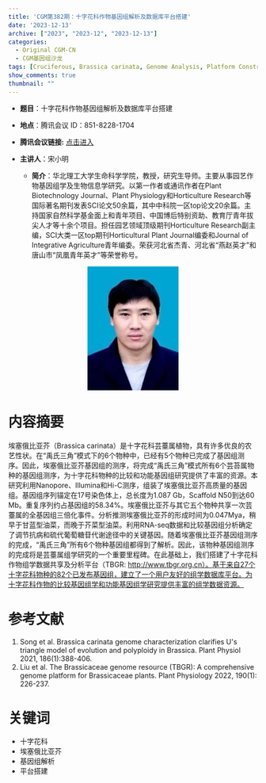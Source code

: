```yaml
---
title: 'CGM第382期：十字花科作物基因组解析及数据库平台搭建'
date: '2023-12-13'
archive: ["2023", "2023-12", "2023-12-13"]
categories:
  - Original CGM-CN
  - CGM基因组沙龙
tags: [Cruciferous, Brassica carinata, Genome Analysis, Platform Construction]
show_comments: true
thumbnail: ""
---
```


- **题目**：十字花科作物基因组解析及数据库平台搭建
- **地点**：腾讯会议 ID：851-8228-1704
- **腾讯会议链接:** [点击进入](https://meeting.tencent.com/dm/CkmP1ocpqAR1)

- **主讲人**：宋小明
  - **简介**：华北理工大学生命科学学院，教授，研究生导师。主要从事园艺作物基因组学及生物信息学研究。以第一作者或通讯作者在Plant Biotechnology Journal、Plant Physiology和Horticulture Research等国际著名期刊发表SCI论文50余篇，其中中科院一区top论文20余篇。主持国家自然科学基金面上和青年项目、中国博后特别资助、教育厅青年拔尖人才等十余个项目。担任园艺领域顶级期刊Horticulture Research副主编，SCI大类一区top期刊Horticultural Plant Journal编委和Journal of Integrative Agriculture青年编委。荣获河北省杰青、河北省“燕赵英才”和唐山市“凤凰青年英才”等荣誉称号。

<div align="center">
<img src="https://github.com/cgmonline/cgmonline/blob/master/image/2023-12-13.jpeg?raw=true" height=250>
</div>

# 内容摘要

埃塞俄比亚芥（Brassica carinata）是十字花科芸薹属植物，具有许多优良的农艺性状。在“禹氏三角”模式下的6个物种中，已经有5个物种已完成了基因组测序。因此，埃塞俄比亚芥基因组的测序，将完成“禹氏三角”模式所有6个芸苔属物种的基因组测序，为十字花科物种的比较和功能基因组研究提供了丰富的资源。本研究利用Nanopore、Illumina和Hi-C测序，组装了埃塞俄比亚芥高质量的基因组。基因组序列锚定在17号染色体上，总长度为1.087 Gb，Scaffold N50到达60 Mb。重复序列约占基因组的58.34%。埃塞俄比亚芥与其它五个物种共享一次芸薹属的全基因组三倍化事件。分析推测埃塞俄比亚芥的形成时间为0.047Mya，稍早于甘蓝型油菜，而晚于芥菜型油菜。利用RNA-seq数据和比较基因组分析确定了调节抗病和硫代葡萄糖苷代谢途径中的关键基因。随着埃塞俄比亚芥基因组测序的完成，“禹氏三角”所有6个物种基因组都得到了解析。因此，该物种基因组测序的完成将是芸薹属组学研究的一个重要里程碑。在此基础上，我们搭建了十字花科作物组学数据共享及分析平台（TBGR: http://www.tbgr.org.cn）。基于来自27个十字花科物种的82个已发布基因组，建立了一个用户友好的组学数据库平台。为十字花科作物的比较基因组学和功能基因组学研究提供丰富的组学数据资源。


# 参考文献

1. Song et al. Brassica carinata genome characterization clarifies U's triangle model of evolution and polyploidy in Brassica. Plant Physiol 2021, 186(1):388-406.
2. Liu et al. The Brassicaceae genome resource (TBGR): A comprehensive genome platform for Brassicaceae plants. Plant Physiology 2022, 190(1): 226-237.


# 关键词

- 十字花科
- 埃塞俄比亚芥
- 基因组解析
- 平台搭建